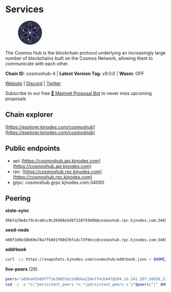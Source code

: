 # Services

<figure><img src="https://raw.githubusercontent.com/kj89/cosmos-images/main/logos/cosmoshub.png" alt=""><figcaption></figcaption></figure>

The Cosmos Hub is the blockchain protocol underlying an  increasingly large number of blockchains built on the  Cosmos Network, allowing them to communicate with each other.

**Chain ID**: cosmoshub-4 | **Latest Version Tag**: v9.0.0 | **Wasm**: OFF

[Website](https://hub.cosmos.network) | [Discord](https://discord.gg/cosmosnetwork) | [Twitter](https://twitter.com/cosmoshub)



Subscribe to our free [🤖 Mainnet Proposal Bot](https://t.me/kjnodes_proposal_bot) to never miss upcoming proposals


## Chain explorer
[https://explorer.kjnodes.com/cosmoshub](https://explorer.kjnodes.com/cosmoshub)

## Public endpoints

* api: [https://cosmoshub.api.kjnodes.com](https://cosmoshub.api.kjnodes.com)
* rpc: [https://cosmoshub.rpc.kjnodes.com](https://cosmoshub.rpc.kjnodes.com)
* grpc: cosmoshub.grpc.kjnodes.com:34090

## Peering

**state-sync**

```text
d9bfa29e0cf9c4ce0cc9c26d98e5d97228f93b0b@cosmoshub.rpc.kjnodes.com:34656
```

**seed-node**

```text
400f3d9e30b69e78a7fb891f60d76fa3c73f0ecc@cosmoshub.rpc.kjnodes.com:34659
```

**addrbook**
```bash
curl -Ls https://snapshots.kjnodes.com/cosmoshub/addrbook.json > $HOME/.gaia/config/addrbook.json
```

**live-peers** (29)
```bash
peers="a09ed43e09f773e39855dc5d8b6a220eff4cb947@204.16.241.207:26656,2286eeee09fcf37e768dfffc0db8c821b9231b7b@204.16.244.78:26656,e8c25a5b109c609d22d7c50b91cc3ede723cb46c@54.159.132.131:26656,d9bfa29e0cf9c4ce0cc9c26d98e5d97228f93b0b@65.109.88.38:34656,1cce99042f884d669e7287e3e362bff8e385c63e@46.4.79.183:26726,1b5a5b6518d3cb30a0d49cbd74a45dd4cbab130d@18.138.176.63:26656,e0ab6c5cc86959853f499236b8297344802ac5f4@5.161.139.201:26656,1279eae188599463661c3e2b9ab492615a6d7079@65.108.235.32:2010,32bdba6ced12cdf2e534566e6c3d66ee2f7ef494@84.244.95.229:26656,fe21dd474640247888fc7c4dce82da8da08a8bfd@135.181.113.227:26656,9edd51012df3a09395a48eb68a84723d6308e08c@35.212.116.100:26656,2532ad5b2f93fd521e97dbc3562db711df4bd763@65.109.88.70:26656,1da54d20c7339713f1d6d28dd2117087dd33d0ca@5.9.59.145:26656,241b17dba97a2ed3c3747d12781fb86c9706e2d4@89.58.27.86:26656,3334bb086be9ab0dba3a34331555624a7354a6ab@159.203.187.36:26090,3ce30fdd489fa87b6465141cc56b48e5a22fe8e1@154.53.41.185:10093,0eeb20e044d632b279e67f2fe91f50e4fceab1fd@159.223.223.84:26656,e3f76b923d03fc99510b31049144e22d8f0f0587@65.108.193.249:2010,b6b9bc1a0c18d12be759111bb3a0d9a8958120c7@57.128.20.184:26656,9c116194f25fd0d146019f171ef0f49904dcc586@167.86.98.230:26656,9e14c8c48776a789f7029e88c260b2a6cbbf1417@35.212.85.141:26656,ca5011c44fd74d95e7fca487c69e301df195750c@65.108.122.246:26726,11de8a73123ce854241cfa9687921c544b83d5d9@141.94.100.228:26656,5b143d463427d9ad0b621f97c0b8933643e293da@35.212.90.144:26656,213857e741833d17275ea559bb2d0342398cec99@35.245.206.45:26656,6f473f7156b9e0a460f5ab9d5b8bba2412058974@93.159.134.156:36656,53b3651680ec3482d736808cbb3035940107f8ab@82.100.58.119:26656,505f4467926cdad29932c44dc5ea7a5da6982f48@176.9.101.44:26656,62da9d5bc8768e84400941a1195f47bac90fcf97@35.210.106.206:26656"
sed -i -e "s|^persistent_peers *=.*|persistent_peers = \"$peers\"|" $HOME/.gaia/config/config.toml
```
